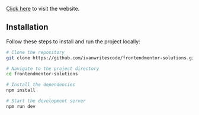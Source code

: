 [Click here](https://ivanwritescode.github.io/frontendmentor-solutions/) to visit the website.

## Installation

Follow these steps to install and run the project locally:

```bash
# Clone the repository
git clone https://github.com/ivanwritescode/frontendmentor-solutions.git

# Navigate to the project directory
cd frontendmentor-solutions 

# Install the dependencies
npm install

# Start the development server
npm run dev